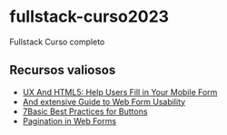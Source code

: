 # fullstack-curso2023
Fullstack Curso completo

## Recursos valiosos
- [UX And HTML5: Help Users Fill in Your Mobile Form](https://www.smashingmagazine.com/2018/08/ux-html5-mobile-form-part-1/)
- [And extensive Guide to Web Form Usability](https://www.smashingmagazine.com/2011/11/extensive-guide-web-form-usability/)
- [7Basic Best Practices for Buttons](https://www.uxmatters.com/mt/archives/2012/05/7-basic-best-practices-for-buttons.php)
- [Pagination in Web Forms](https://www.uxmatters.com/mt/archives/2010/03/pagination-in-web-forms-evaluating-the-effectiveness-of-web-forms.php)
